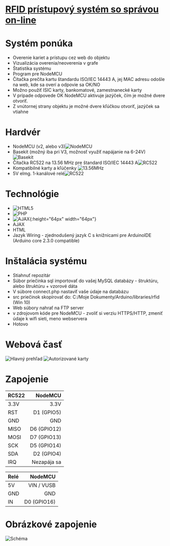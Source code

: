 # [RFID prístupový systém so správou on-line](https://arduino.php5.sk/rfid/)

# Systém ponúka
* Overenie kariet a prístupu cez web do objektu
* Vizualizácia overenia/neoverenia v grafe
* Štatistika systému
* Program pre NodeMCU
* Čítačka prečíta kartu štandardu ISO/IEC 14443 A, jej MAC adresu odošle na web, kde sa overí a odpovie sa OK/NO
* Možno použiť ISIC karty, bankomatové, zamestnanecké karty
* V prípade odpovede OK NodeMCU aktivuje jazýček, čím je možné dvere otvoriť. 
* Z vnútornej strany objektu je možné dvere kľúčkou otvoriť, jazýček sa vtiahne

# Hardvér
* NodeMCU (v2, alebo v3)![NodeMCU](https://arduino.php5.sk/images/nodemcuv3.jpg)
* Basekit (možný iba pri V3, možnosť využiť napájanie na 6-24V)![Basekit](https://arduino.php5.sk/images/basekit.jpg)
* Čítačka RC522 na 13.56 MHz pre štandard ISO/IEC 14443 A![RC522](https://rukminim1.flixcart.com/image/128/128/learning-toy/m/b/e/grab-em-rfid-rc522-spi-original-imaehszrwtx9gshm.jpeg?q=70)
* Kompatibilné karty a kľúčenky ![13.56MHz](https://mi4.rightinthebox.com/images/128x128/201307/rpqwut1374140279910.jpg)
* 5V elmg. 1-kanálové relé![RC522](https://rukminim1.flixcart.com/image/128/128/jlfh6kw0/learning-toy/2/z/f/single-channel-5v-relay-module-sunrobotics-original-imaf8k84asferu9r.jpeg?q=70)

# Technológie
* ![HTML5](https://imag.malavida.com/mvimgbig/download-s/html5-video-player-10741-0.jpg)
* ![PHP](https://images.sftcdn.net/images/t_app-logo-l,f_auto,dpr_auto/p/4050af38-9b27-11e6-b10d-00163ec9f5fa/1688065098/php-logo.jpg)
* ![AJAX](https://cdn.iconscout.com/icon/free/png-256/jquery-10-1175155.png){:height="64px" width="64px"}
* AJAX
* HTML
* Jazyk Wiring - zjednodušený jazyk C s knižnicami pre ArduinoIDE (Arduino core 2.3.0 compatible)

# Inštalácia systému
* Stiahnuť repozitár
* Súbor priečinka sql importovať do vašej MySQL databázy - štruktúru, alebo štruktúru + vzorové dáta
* V súbore connect.php nastaviť vaše údaje na databázu
* src priečinok skopírovať do: C:/Moje Dokumenty/Arduino/libraries/rfid (Win 10)
* Web súbory nahrať na FTP server
* v zdrojovom kóde pre NodeMCU - zvoliť si verziu HTTPS/HTTP, zmeniť údaje k wifi sieti, meno webservera
* Hotovo

# Webová časť
![Hlavný prehľad](https://i.nahraj.to/f/2afM.PNG)
![Autorizované karty](https://i.nahraj.to/f/2afL.PNG)

# Zapojenie
| RC522 | NodeMCU |
|:-----|--------:|
| 3.3V | 3.3V    |
| RST  | D1 (GPIO5) |
| GND  | GND |
| MISO | D6 (GPIO12) |
| MOSI | D7 (GPIO13) |
| SCK  | D5 (GPIO14) |
| SDA  | D2 (GPIO4) |
| IRQ  | Nezapája sa |

| Relé | NodeMCU |
|:-----|--------:|
| 5V | VIN / VUSB    |
| GND  | GND |
| IN  | D0 (GPIO16) |

# Obrázkové zapojenie
![Schéma](https://i.stack.imgur.com/e1ewN.png)
